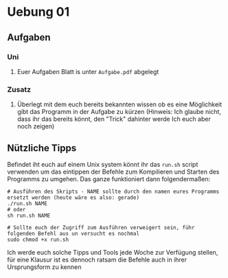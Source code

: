 # Uebung 01

## Aufgaben

### Uni

1. Euer Aufgaben Blatt is unter `Aufgabe.pdf` abgelegt

### Zusatz

1. Überlegt mit dem euch bereits bekannten wissen ob es eine Möglichkeit gibt das Programm in der Aufgabe zu kürzen (Hinweis: Ich glaube nicht, dass ihr das bereits könnt, den "Trick" dahinter werde Ich euch aber noch zeigen)

## Nützliche Tipps

Befindet iht euch auf einem Unix system könnt ihr das `run.sh` script verwenden um das eintippen der Befehle zum Kompilieren und Starten des Programms zu umgehen. Das ganze funktioniert dann folgendermaßen:

```shell
# Ausführen des Skripts - NAME sollte durch den namen eures Programms ersetzt werden (heute wäre es also: gerade)
./run.sh NAME
# oder
sh run.sh NAME

# Sollte euch der Zugriff zum Ausführen verweigert sein, führ folgenden Befehl aus un versucht es nochmal
sudo chmod +x run.sh
```

Ich werde euch solche Tipps und Tools jede Woche zur Verfügung stellen, für eine Klausur ist es dennoch ratsam die Befehle auch in ihrer Ursprungsform zu kennen
